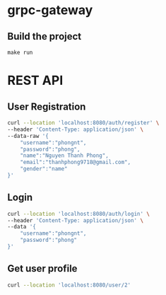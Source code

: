 # grpc-gateway

## Build the project
`make run`

# REST API
## User Registration
```sh
curl --location 'localhost:8080/auth/register' \
--header 'Content-Type: application/json' \
--data-raw '{
    "username":"phongnt",
    "password":"phong",
    "name":"Nguyen Thanh Phong",
    "email":"thanhphong9718@gmail.com",
    "gender":"name"
}'

```
## Login
```sh
curl --location 'localhost:8080/auth/login' \
--header 'Content-Type: application/json' \
--data '{
    "username":"phongnt",
    "password":"phong"
}'
```
## Get user profile
```sh
curl --location 'localhost:8080/user/2'
```
